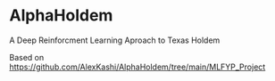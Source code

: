 # AlphaHoldem
A Deep Reinforcment Learning Aproach to Texas Holdem

Based on https://github.com/AlexKashi/AlphaHoldem/tree/main/MLFYP_Project
